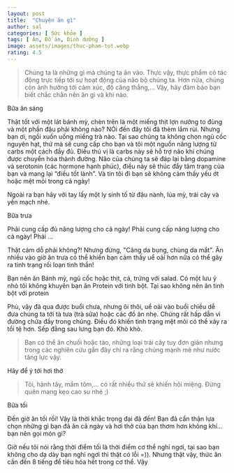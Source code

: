 ```yaml
---
layout: post
title:  "Chuyện ăn gì"
author: sal
categories: [ Sức khỏe ]
tags: [ Ăn, Đồ ăn, Dinh dưỡng ]
image: assets/images/thuc-pham-tot.webp
rating: 4.5
---
```


> Chúng ta là những gì mà chúng ta ăn vào. 
Thực vậy, thực phẩm có tác động trực tiếp tới sự hoạt động của não bộ chúng ta. Hơn nữa, chúng còn ảnh hưởng tới cảm xúc, độ căng thẳng,... Vậy, hãy đảm bảo bạn biết chắc chắn nên ăn gì và khi nào. 

Bữa ăn sáng

Thật tốt với một lát bánh mỳ, chèn trên là một miếng thịt lợn nướng to đùng và một phần đậu phải không nào? NÓi đến đây tôi đã thèm lắm rùi. Nhưng bạn ơi, ngồi xuốn uống miếng trà nào. Tại sao chúng ta không chọn ngũ cốc nguyên hạt, thứ mà sẽ cung cấp cho bạn và tôi một nguồn năng lượng từ carbs một cách đầy đủ. Điều thú vị là carbs này sẽ hỗ trợ não khi chúng được chuyển hóa thành đường. Não của chúng ta sẽ đáp lại bằng dopamine và serotonin (các hormone hạnh phúc), điều này sẽ thúc đẩy tâm trạng của bạn và mang lại “điều tốt lành”. Và tin tôi đi bạn sẽ không cảm thấy yếu ớt hoặc mệt mỏi trong cả ngày!

Ngoài ra bạn hãy với tay lấy một ly sinh tố từ đậu nành, lúa mỳ, trái cây và yến mạch nhé.

Bữa trưa

Phải cung cấp đủ năng lượng cho cả ngày!
Phải cung cấp năng lượng cho cả ngày!
Phải ...

Thật cám dỗ phải không?!
Nhưng đừng, "Căng da bụng, chùng da mắt". Ăn nhiều vào giờ ăn trưa có thể khiến bạn cảm thấy uể oải hơn nữa có thể gây ra tình trạng rối loạn tinh thần! 

Bạn nên ăn Bánh mỳ, ngũ cốc hoặc thịt, cá, trứng với salad.
Có một lưu ý nhỏ tôi không khuyên bạn ăn Protein với tinh bột. Tại sao không nên ăn tinh bột với protein

Phù, vậy đã qua được buổi chưa, nhưng ôi thôi, uể oải vào buổi chiều dễ đưa chúng ta tới tà tưa (trà sữa) hoặc các đồ ăn nhẹ. Chúng rất hấp dẫn vì đường chứa đầy trong chúng. Điều đó khiến tình trạng mệt mỏi có thể xảy ra tồi tệ hơn. Sếp đằng sau lưng bạn đó. Khò khò.

> Bạn có thể ăn chuối hoặc táo, những loại trái cây tuy đơn giản nhưng trong các nghiên cứu gần đây chỉ ra rằng chúng mạnh mẽ như nước tăng lực vậy.

Hãy để ý tới hơi thở

> Tỏi, hành tây, mắm tôm,... có rất nhiều thứ sẽ khiến hôi miệng. Đừng quên mang kẹo cao su nhé ;)

Bữa tối

Đến giờ ăn tối rồi! Vậy là thời khắc trọng đại đã đến! Bạn đã cẩn thận lựa chọn những gì bạn đã ăn cả ngày và hơi thở của bạn thơm hơn không khí… bạn nên gọi món gì? 

Giờ nếu tôi nói rằng thời điểm tối là thời điểm cơ thể nghỉ ngơi, tại sao bạn không cho dạ dày bạn nghỉ ngơi thì thật có lỗi =)). Nhưng thật vậy, thức ăn cần đến 8 tiếng để tiêu hóa hết trong cơ thể. Vậy